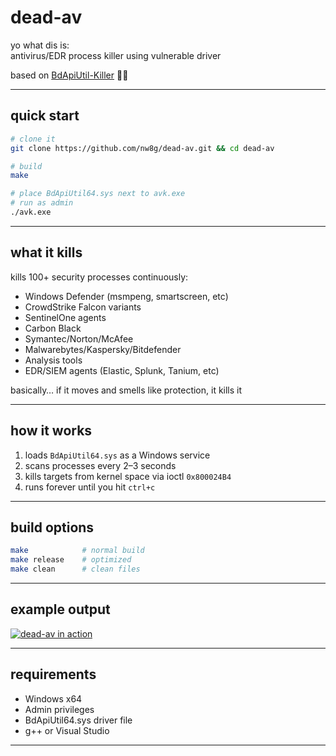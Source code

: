 # dead-av 

yo what dis is:  
antivirus/EDR process killer using vulnerable driver

based on [BdApiUtil-Killer](https://github.com/BlackSnufkin/BYOVD/tree/main/BdApiUtil-Killer) 🤷‍♂️

---

## quick start

```bash
# clone it
git clone https://github.com/nw8g/dead-av.git && cd dead-av

# build
make

# place BdApiUtil64.sys next to avk.exe
# run as admin
./avk.exe
````

---

## what it kills

kills 100+ security processes continuously:

* Windows Defender (msmpeng, smartscreen, etc)
* CrowdStrike Falcon variants
* SentinelOne agents
* Carbon Black
* Symantec/Norton/McAfee
* Malwarebytes/Kaspersky/Bitdefender
* Analysis tools
* EDR/SIEM agents (Elastic, Splunk, Tanium, etc)

basically… if it moves and smells like protection, it kills it

---

## how it works

1. loads `BdApiUtil64.sys` as a Windows service
2. scans processes every 2–3 seconds
3. kills targets from kernel space via ioctl `0x800024B4`
4. runs forever until you hit `ctrl+c`

---

## build options

```bash
make            # normal build
make release    # optimized 
make clean      # clean files
```

---

## example output

[![dead-av in action](https://i.postimg.cc/9FTDPRnZ/image.png)](https://postimg.cc/9rmXCMVQ)

---

## requirements

* Windows x64
* Admin privileges
* BdApiUtil64.sys driver file
* g++ or Visual Studio

---


